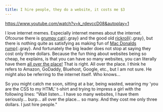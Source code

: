 ```yaml
---
title: I hire people, they do a website, it costs me $3
---
```


https://www.youtube.com/watch?v=k_rdevccD08&autoplay=1

I love internet memes. Especially internet memes about the internet. Ofcourse there is [grumpy cat](/uploads/grumpycat2.jpg){:.gray} and the good old [rickroll](https://www.youtube.com/watch?v=dQw4w9WgXcQ&showinfo=0&rel=0){:.gray}, but there is nothing quite as satisfying as making fun of [Mac Donalds rump](/uploads/macdonaldsrump.jpg){:.gray}. And fortunately the big leader does not stop at saying they cost only three dollars. Because the fun thing about websites being so cheap, he explains, is that you can have so many websites, you can literally have them [all over the place!](https://www.youtube.com/watch?v=PkcqAkvZKlo) That is right. All over the place. I think he refers to Amazon, GoDaddy, Bluehost, Google, etc., but I am not sure. He might also be referring to the internet itself. Who knows...

So you might catch me soon, sitting at a bar, being wasted, wearing my 'you are the CSS to my HTML' t-shirt and trying to impress a girl with the following lines: "Wait listen... I have so many websites, I have them seriously... burp... all over the place... so many. And they cost me only three dollars. I just hire people."